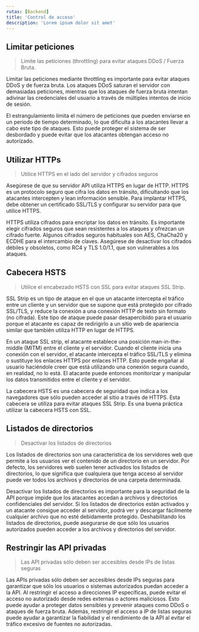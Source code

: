 ```yaml
---
rutas: [Backend]
title: 'Control de acceso'
description: 'Lorem ipsum dolor sit amet'
---
```


## Limitar peticiones
> Limite las peticiones (throttling) para evitar ataques DDoS / Fuerza Bruta.

Limitar las peticiones mediante throttling es importante para evitar ataques DDoS y de fuerza bruta. Los ataques DDoS saturan el servidor con demasiadas peticiones, mientras que los ataques de fuerza bruta intentan adivinar las credenciales del usuario a través de múltiples intentos de inicio de sesión.

El estrangulamiento limita el número de peticiones que pueden enviarse en un periodo de tiempo determinado, lo que dificulta a los atacantes llevar a cabo este tipo de ataques. Esto puede proteger el sistema de ser desbordado y puede evitar que los atacantes obtengan acceso no autorizado.

## Utilizar HTTPs
> Utilice HTTPS en el lado del servidor y cifrados seguros

Asegúrese de que su servidor API utiliza HTTPS en lugar de HTTP. HTTPS es un protocolo seguro que cifra los datos en tránsito, dificultando que los atacantes intercepten y lean información sensible. Para implantar HTTPS, debe obtener un certificado SSL/TLS y configurar su servidor para que utilice HTTPS.

HTTPS utiliza cifrados para encriptar los datos en tránsito. Es importante elegir cifrados seguros que sean resistentes a los ataques y ofrezcan un cifrado fuerte. Algunos cifrados seguros habituales son AES, ChaCha20 y ECDHE para el intercambio de claves. Asegúrese de desactivar los cifrados débiles y obsoletos, como RC4 y TLS 1.0/1.1, que son vulnerables a los ataques.

## Cabecera HSTS
> Utilice el encabezado HSTS con SSL para evitar ataques SSL Strip.

SSL Strip es un tipo de ataque en el que un atacante intercepta el tráfico entre un cliente y un servidor que se supone que está protegido por cifrado SSL/TLS, y reduce la conexión a una conexión HTTP de texto sin formato (no cifrada). Este tipo de ataque puede pasar desapercibido para el usuario porque el atacante es capaz de redirigirlo a un sitio web de apariencia similar que también utiliza HTTP en lugar de HTTPS.

En un ataque SSL strip, el atacante establece una posición man-in-the-middle (MITM) entre el cliente y el servidor. Cuando el cliente inicia una conexión con el servidor, el atacante intercepta el tráfico SSL/TLS y elimina o sustituye los enlaces HTTPS por enlaces HTTP. Esto puede engañar al usuario haciéndole creer que está utilizando una conexión segura cuando, en realidad, no lo está. El atacante puede entonces monitorizar y manipular los datos transmitidos entre el cliente y el servidor.

La cabecera HSTS es una cabecera de seguridad que indica a los navegadores que sólo pueden acceder al sitio a través de HTTPS. Esta cabecera se utiliza para evitar ataques SSL Strip. Es una buena práctica utilizar la cabecera HSTS con SSL.

## Listados de directorios
> Desactivar los listados de directorios

Los listados de directorios son una característica de los servidores web que permite a los usuarios ver el contenido de un directorio en un servidor. Por defecto, los servidores web suelen tener activados los listados de directorios, lo que significa que cualquiera que tenga acceso al servidor puede ver todos los archivos y directorios de una carpeta determinada.

Desactivar los listados de directorios es importante para la seguridad de la API porque impide que los atacantes accedan a archivos y directorios confidenciales del servidor. Si los listados de directorios están activados y un atacante consigue acceder al servidor, podrá ver y descargar fácilmente cualquier archivo que no esté debidamente protegido. Deshabilitando los listados de directorios, puede asegurarse de que sólo los usuarios autorizados pueden acceder a los archivos y directorios del servidor.

## Restringir las API privadas
> Las API privadas sólo deben ser accesibles desde IPs de listas seguras

Las APIs privadas sólo deben ser accesibles desde IPs seguras para garantizar que sólo los usuarios o sistemas autorizados puedan acceder a la API. Al restringir el acceso a direcciones IP específicas, puede evitar el acceso no autorizado desde redes externas o actores maliciosos. Esto puede ayudar a proteger datos sensibles y prevenir ataques como DDoS o ataques de fuerza bruta. Además, restringir el acceso a IP de listas seguras puede ayudar a garantizar la fiabilidad y el rendimiento de la API al evitar el tráfico excesivo de fuentes no autorizadas.